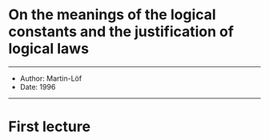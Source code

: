 # On the meanings of the logical constants and the justification of logical laws

------
- Author: Martin-Löf
- Date: 1996
------

# First lecture
